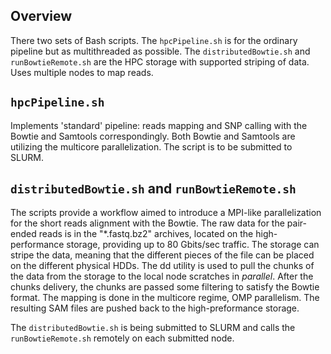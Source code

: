 Overview
-------
There two sets of Bash scripts. The ```hpcPipeline.sh``` is for the ordinary pipeline but as multithreaded as possible.
The ```distributedBowtie.sh``` and ```runBowtieRemote.sh``` are the HPC storage with supported striping of data. Uses multiple nodes to map reads.

`hpcPipeline.sh`
-------------
Implements 'standard' pipeline: reads mapping and SNP calling with the Bowtie and Samtools correspondingly.
Both Bowtie and Samtools are utilizing the multicore  parallelization.
The script is to be submitted to SLURM.

`distributedBowtie.sh` and `runBowtieRemote.sh`
------------------
The scripts provide a workflow aimed to introduce a MPI-like parallelization for the short reads alignment with the Bowtie.
The raw data for the pair-ended reads is in the "*.fastq.bz2" archives, located on the high-performance storage, providing up to 80 Gbits/sec traffic.
The storage can stripe the data, meaning that the different pieces of the file can be placed on the different physical HDDs.
The dd utility is used to pull the chunks of the data from the storage to the local node scratches in _parallel_.
After the chunks delivery, the chunks are passed some filtering to satisfy the Bowtie format.
The mapping is done in the multicore regime, OMP parallelism. The resulting SAM files are pushed back to the high-preformance storage.

The ```distributedBowtie.sh``` is being submitted to SLURM and calls the ```runBowtieRemote.sh``` remotely on each submitted node.
